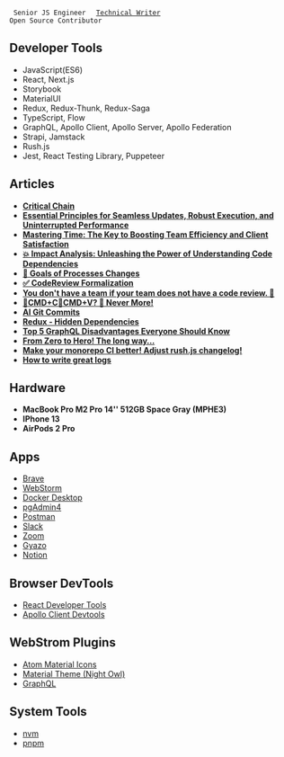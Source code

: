 <code> Senior JS Engineer </code>
<code> [Technical Writer](https://dev.to/borysshulyak)</code> 
<code> Open Source Contributor </code>

## Developer Tools

- JavaScript(ES6)
- React, Next.js
- Storybook
- MaterialUI
- Redux,  Redux-Thunk, Redux-Saga
- TypeScript, Flow
- GraphQL, Apollo Client, Apollo Server, Apollo Federation
- Strapi, Jamstack
- Rush.js
- Jest, React Testing Library, Puppeteer

## Articles

- **[Critical Chain](https://dev.to/borysshulyak/critical-chain-14am)**
- **[Essential Principles for Seamless Updates, Robust Execution, and Uninterrupted Performance](https://dev.to/borysshulyak/essential-principles-for-seamless-updates-robust-execution-and-uninterrupted-performance-5bng)**
- **[Mastering Time: The Key to Boosting Team Efficiency and Client Satisfaction](https://dev.to/borysshulyak/mastering-time-the-key-to-boosting-team-efficiency-and-client-satisfaction-2283)**
- **[💥 Impact Analysis: Unleashing the Power of Understanding Code Dependencies](https://dev.to/borysshulyak/impact-analysis-unleashing-the-power-of-understanding-code-dependencies-4ma6)**
- **[🎯 Goals of Processes Changes](https://dev.to/borysshulyak/goals-of-process-changes-114a)**
- **[✅ CodeReview Formalization](https://dev.to/borysshulyak/codereview-formalization-3bmj)**
- **[You don't have a team if your team does not have a code review. 🙊](https://dev.to/borysshulyak/you-dont-have-a-team-if-your-team-does-not-have-a-code-review-2hb)**
- **[🤖CMD+C🤖CMD+V? 🛑 Never More!](https://dev.to/borysshulyak/cmdccmdv-never-more-58lp)**
- **[AI Git Commits](https://dev.to/borysshulyak/ai-git-commits-3pm1)**
- **[Redux - Hidden Dependencies](https://dev.to/borysshulyak/redux-hidden-dependecies-4mnb)**
- **[Top 5 GraphQL Disadvantages Everyone Should Know](https://dev.to/borysshulyak/top-5-graphql-disadvantages-everyone-should-know-3jh0)**
- **[From Zero to Hero! The long way…](https://dev.to/borysshulyak/from-zero-to-hero-the-long-way-2hpl)**
- **[Make your monorepo CI better! Adjust rush.js changelog!](https://dev.to/borysshulyak/make-your-monorepo-ci-better-adjust-rushjs-changelog-3f0a)**
- **[How to write great logs](https://dev.to/borysshulyak/how-to-write-great-logs-3ch8)**

## Hardware

- **MacBook Pro M2 Pro 14'' 512GB Space Gray (MPHE3)**
- **IPhone 13**
- **AirPods 2 Pro**

## Apps

- [Brave](https://brave.com/)
- [WebStorm](https://www.jetbrains.com/webstorm/)
- [Docker Desktop](https://www.docker.com/products/docker-desktop/)
- [pgAdmin4](https://www.pgadmin.org/)
- [Postman](https://www.postman.com/)
- [Slack](https://slack.com/)
- [Zoom](https://www.zoom.us/)
- [Gyazo](https://gyazo.com/)
- [Notion](https://www.notion.so/)

## Browser DevTools

- [React Developer Tools](https://chrome.google.com/webstore/detail/react-developer-tools/fmkadmapgofadopljbjfkapdkoienihi)
- [Apollo Client Devtools](https://chrome.google.com/webstore/detail/apollo-client-devtools/jdkknkkbebbapilgoeccciglkfbmbnfm)

## WebStrom Plugins

- [Atom Material Icons](https://plugins.jetbrains.com/plugin/10044-atom-material-icons)
- [Material Theme (Night Owl)](https://plugins.jetbrains.com/plugin/8006-material-theme-ui)
- [GraphQL](https://plugins.jetbrains.com/plugin/8097-graphql)

## System Tools

- [nvm](https://github.com/nvm-sh/nvm)
- [pnpm](https://pnpm.io/)
